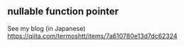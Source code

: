 nullable function pointer
-----------------------------------------
See my blog (in Japanese) https://qiita.com/termoshtt/items/7a610780e13d7dc62324
